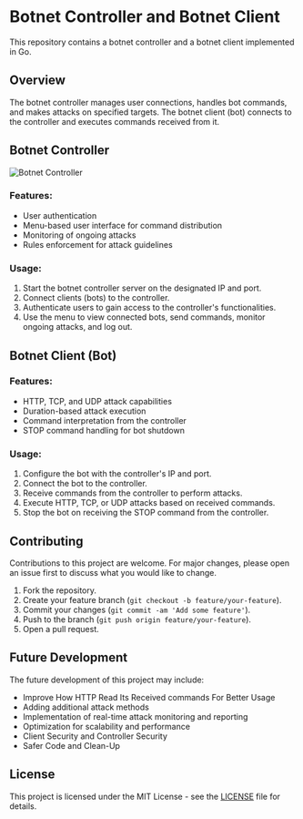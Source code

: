 # Botnet Controller and Botnet Client

This repository contains a botnet controller and a botnet client implemented in Go.

## Overview

The botnet controller manages user connections, handles bot commands, and makes attacks on specified targets. The botnet client (bot) connects to the controller and executes commands received from it.

## Botnet Controller

![Botnet Controller](https://github.com/Birdo1221/Better-Go-Cnc/assets/81320346/51845371-a14e-4581-865f-b5efba055a9d)

### Features:

- User authentication
- Menu-based user interface for command distribution
- Monitoring of ongoing attacks
- Rules enforcement for attack guidelines

### Usage:

1. Start the botnet controller server on the designated IP and port.
2. Connect clients (bots) to the controller.
3. Authenticate users to gain access to the controller's functionalities.
4. Use the menu to view connected bots, send commands, monitor ongoing attacks, and log out.

## Botnet Client (Bot)

### Features:

- HTTP, TCP, and UDP attack capabilities
- Duration-based attack execution
- Command interpretation from the controller
- STOP command handling for bot shutdown

### Usage:

1. Configure the bot with the controller's IP and port.
2. Connect the bot to the controller.
3. Receive commands from the controller to perform attacks.
4. Execute HTTP, TCP, or UDP attacks based on received commands.
5. Stop the bot on receiving the STOP command from the controller.

## Contributing

Contributions to this project are welcome. For major changes, please open an issue first to discuss what you would like to change.

1. Fork the repository.
2. Create your feature branch (`git checkout -b feature/your-feature`).
3. Commit your changes (`git commit -am 'Add some feature'`).
4. Push to the branch (`git push origin feature/your-feature`).
5. Open a pull request.

## Future Development

The future development of this project may include:

- Improve How HTTP Read Its Received commands For Better Usage
- Adding additional attack methods
- Implementation of real-time attack monitoring and reporting
- Optimization for scalability and performance
- Client Security and Controller Security
- Safer Code and Clean-Up 

## License

This project is licensed under the MIT License - see the [LICENSE](LICENSE) file for details.
